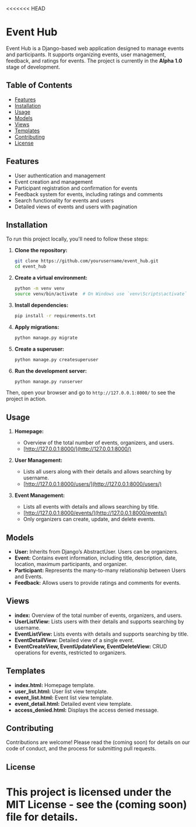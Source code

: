 <<<<<<< HEAD
# Event Hub

Event Hub is a Django-based web application designed to manage events and participants. It supports organizing events, user management, feedback, and ratings for events. The project is currently in the **Alpha 1.0** stage of development.

## Table of Contents
- [Features](#features)
- [Installation](#installation)
- [Usage](#usage)
- [Models](#models)
- [Views](#views)
- [Templates](#templates)
- [Contributing](#contributing)
- [License](#license)

## Features
- User authentication and management
- Event creation and management
- Participant registration and confirmation for events
- Feedback system for events, including ratings and comments
- Search functionality for events and users
- Detailed views of events and users with pagination

## Installation

To run this project locally, you'll need to follow these steps:

1. **Clone the repository:**
    ```sh
    git clone https://github.com/yourusername/event_hub.git
    cd event_hub
    ```

2. **Create a virtual environment:**
    ```sh
    python -m venv venv
    source venv/bin/activate  # On Windows use `venv\Scripts\activate`
    ```

3. **Install dependencies:**
    ```sh
    pip install -r requirements.txt
    ```

4. **Apply migrations:**
    ```sh
    python manage.py migrate
    ```

5. **Create a superuser:**
    ```sh
    python manage.py createsuperuser
    ```

6. **Run the development server:**
    ```sh
    python manage.py runserver
    ```

Then, open your browser and go to `http://127.0.0.1:8000/` to see the project in action.

## Usage

1. **Homepage:**
    - Overview of the total number of events, organizers, and users.
    - [http://127.0.0.1:8000/](http://127.0.0.1:8000/)

2. **User Management:**
    - Lists all users along with their details and allows searching by username.
    - [http://127.0.0.1:8000/users/](http://127.0.0.1:8000/users/)

3. **Event Management:**
    - Lists all events with details and allows searching by title.
    - [http://127.0.0.1:8000/events/](http://127.0.0.1:8000/events/)
    - Only organizers can create, update, and delete events.

## Models

- **User:** Inherits from Django’s AbstractUser. Users can be organizers. 
- **Event:** Contains event information, including title, description, date, location, maximum participants, and organizer.
- **Participant:** Represents the many-to-many relationship between Users and Events.
- **Feedback:** Allows users to provide ratings and comments for events.

## Views

- **index:** Overview of the total number of events, organizers, and users.
- **UserListView:** Lists users with their details and supports searching by username.
- **EventListView:** Lists events with details and supports searching by title.
- **EventDetailView:** Detailed view of a single event.
- **EventCreateView, EventUpdateView, EventDeleteView:** CRUD operations for events, restricted to organizers.

## Templates

- **index.html:** Homepage template.
- **user_list.html:** User list view template.
- **event_list.html:** Event list view template.
- **event_detail.html:** Detailed event view template.
- **access_denied.html:** Displays the access denied message.

## Contributing

Contributions are welcome! Please read the (coming soon) for details on our code of conduct, and the process for submitting pull requests.

## License

This project is licensed under the MIT License - see the (coming soon) file for details.
=======
